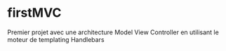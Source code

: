 # firstMVC

Premier projet avec une architecture Model View Controller en utilisant le moteur de templating Handlebars 
